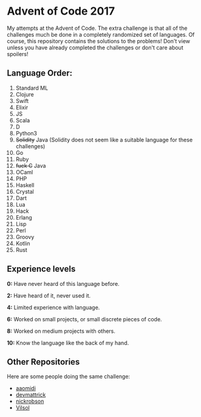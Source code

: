 # Advent of Code 2017

My attempts at the Advent of Code. The extra challenge is that all of the challenges much be done in a completely randomized set of languages. Of course, this repository contains the solutions to the problems! Don't view unless you have already completed the challenges or don't care about spoilers!

## Language Order:

1. Standard ML
2. Clojure
3. Swift
4. Elixir
5. JS
6. Scala
7. D
8. Python3
9. ~~Solidity~~ Java (Solidity does not seem like a suitable language for these challenges)
10. Go
11. Ruby
12. ~~fuck C~~ Java
13. OCaml
14. PHP
15. Haskell
16. Crystal
17. Dart
18. Lua
19. Hack
20. Erlang
21. Lisp
22. Perl
23. Groovy
24. Kotlin
25. Rust

## Experience levels

**0:** Have never heard of this language before.

**2:** Have heard of it, never used it.

**4:** Limited experience with language.

**6:** Worked on small projects, or small discrete pieces of code.

**8:** Worked on medium projects with others.

**10:** Know the language like the back of my hand.

## Other Repositories
Here are some people doing the same challenge:

* [aaomidi](https://github.com/aaomidi/Advent-of-Code-2017)
* [devmattrick](https://github.com/devmattrick/AdventOfCode2017)
* [nickrobson](https://github.com/nickrobson/adventofcode-2017)
* [Vilsol](https://github.com/Vilsol/AdventOfCode2017)

